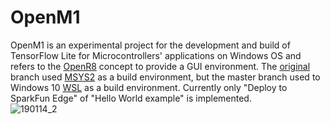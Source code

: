 # OpenM1
OpenM1 is an experimental project for the development and build of TensorFlow Lite for Microcontrollers' applications on Windows OS and refers to the [OpenR8](https://www.openrobot.club/article/index?sn=10935) concept to provide a GUI environment. The [original](https://github.com/on-device-ai/OpenM1/tree/original
) branch used [MSYS2](https://anaconda.org/msys2/repo) as a build environment, but the master branch used to Windows 10 [WSL](https://docs.microsoft.com/windows/wsl/about) as a build environment. Currently only "Deploy to SparkFun Edge" of "Hello World example" is implemented.  
![190114_2](https://user-images.githubusercontent.com/44540872/72340614-7d030180-3703-11ea-97cc-58d269bb74a1.png)
